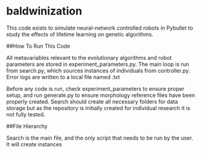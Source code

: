 # baldwinization

This code exists to simulate neural-network controlled robots in Pybullet to study the effects of lifetime learning on genetic algorithms.

##How To Run This Code

All metavariables relevant to the evolutionary algorithms and robot parameters are stored in experiment_parameters.py. The main loop is run from search.py, which sources instances of individuals from controller.py. Error logs are written to a local file named <run seed>.txt

Before any code is run, check experiment_parameters to ensure proper setup, and run generate.py to ensure morphology reference files have been properly created. Search should create all necessary folders for data storage but as the repository is initially created for individual research it is not fully tested.
  
  ##File Hierarchy
  
  Search is the main file, and the only script that needs to be run by the user. It will create instances

